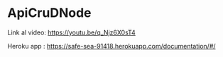 # ApiCruDNode

Link al video:
https://youtu.be/q_Njz6X0sT4

Heroku app :
https://safe-sea-91418.herokuapp.com/documentation/#/
